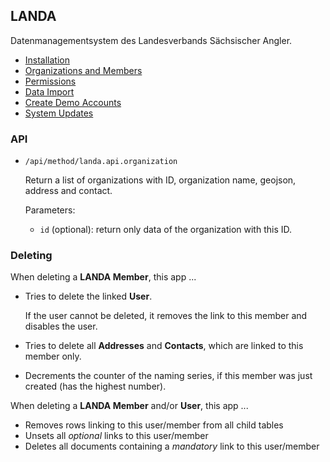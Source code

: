 ## LANDA

Datenmanagementsystem des Landesverbands Sächsischer Angler.

- [Installation](docs/installation.md)
- [Organizations and Members](docs/organizations-and-members.md)
- [Permissions](docs/permissions.md)
- [Data Import](docs/data-import.md)
- [Create Demo Accounts](docs/demo-accounts.md)
- [System Updates](docs/system-updates.md)

### API

- `/api/method/landa.api.organization`

    Return a list of organizations with ID, organization name, geojson, address and contact.

    Parameters:

    - `id` (optional): return only data of the organization with this ID.


### Deleting

When deleting a **LANDA Member**, this app ...

- Tries to delete the linked **User**.

    If the user cannot be deleted, it removes the link to this member and disables the user.

- Tries to delete all **Addresses** and **Contacts**, which are linked to this member only.
- Decrements the counter of the naming series, if this member was just created (has the highest number).

When deleting a **LANDA Member** and/or **User**, this app ...

- Removes rows linking to this user/member from all child tables
- Unsets all *optional* links to this user/member
- Deletes all documents containing a *mandatory* link to this user/member
